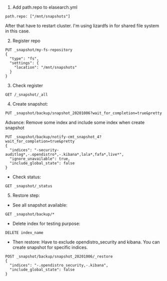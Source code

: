 1. Add path.repo to elasearch.yml
```
path.repo: ["/mnt/snapshots"]
```
After that have to restart cluster. I'm using lizardfs in for shared file system in this case.

2. Register repo
```
PUT _snapshot/my-fs-repository
{
  "type": "fs",
  "settings": {
    "location": "/mnt/snapshots"
  }
}
```

3. Check register
```
GET /_snapshot/_all
```

4. Create snapshot:

```
PUT _snapshot/backup/snapshot_20201006?wait_for_completion=true&pretty
```
Advance: Remove some index and include some index when create snapshot
```
PUT _snapshot/backup/notify-cmt_snapshot_4?wait_for_completion=true&pretty
{
  "indices": "-security-auditlog*,-.opendistro*,-.kibana*,lala*,fafa*,live*",
  "ignore_unavailable": true,
  "include_global_state": false
}
```

- Check status: 
```
GET _snapshot/_status
```

5. Restore step:
- See all snapshot available:
```
GET _snapshot/backup/*
```
- Delete index for testing purpose: 
```
DELETE index_name
```

- Then restore: Have to exclude opendistro_security and kibana. You can create snapshot for specific indices.
```
POST _snapshot/backup/snapshot_20201006/_restore 
{
  "indices": "-.opendistro_security,-.kibana",
  "include_global_state": false
}
```
